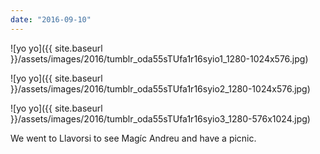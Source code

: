 ```yaml
---
date: "2016-09-10"
---
```


![yo yo]({{ site.baseurl }}/assets/images/2016/tumblr_oda55sTUfa1r16syio1_1280-1024x576.jpg)

![yo yo]({{ site.baseurl }}/assets/images/2016/tumblr_oda55sTUfa1r16syio2_1280-1024x576.jpg)

![yo yo]({{ site.baseurl }}/assets/images/2016/tumblr_oda55sTUfa1r16syio3_1280-576x1024.jpg)

We went to Llavorsi to see Magíc Andreu and have a picnic.
